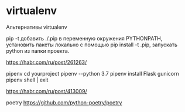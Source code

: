 virtualenv
==========

Альтернативы virtualenv

pip -t
добавить ./.pip в переменную окружения PYTHONPATH,
установить пакеты локально с помощью pip install -t .pip,
запускать python из папки проекта.

https://habr.com/ru/post/261263/

pipenv
cd yourproject
pipenv --python 3.7
pipenv install Flask gunicorn
pipenv shell | exit

https://habr.com/ru/post/413009/

poetry
https://github.com/python-poetry/poetry